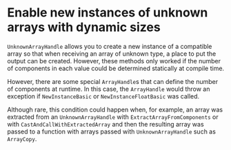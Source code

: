 # Enable new instances of unknown arrays with dynamic sizes

`UnknownArrayHandle` allows you to create a new instance of a compatible
array so that when receiving an array of unknown type, a place to put the
output can be created. However, these methods only worked if the number of
components in each value could be determined statically at compile time.

However, there are some special `ArrayHandle`s that can define the number
of components at runtime. In this case, the `ArrayHandle` would throw an
exception if `NewInstanceBasic` or `NewInstanceFloatBasic` was called.

Although rare, this condition could happen when, for example, an array was
extracted from an `UnknownArrayHandle` with `ExtractArrayFromComponents` or
with `CastAndCallWithExtractedArray` and then the resulting array was
passed to a function with arrays passed with `UnknownArrayHandle` such as
`ArrayCopy`.
